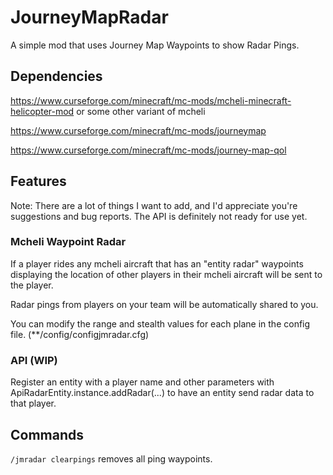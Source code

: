 # JourneyMapRadar
A simple mod that uses Journey Map Waypoints to show Radar Pings.
## Dependencies
https://www.curseforge.com/minecraft/mc-mods/mcheli-minecraft-helicopter-mod or some other variant of mcheli

https://www.curseforge.com/minecraft/mc-mods/journeymap

https://www.curseforge.com/minecraft/mc-mods/journey-map-qol
## Features
Note: There are a lot of things I want to add, and I'd appreciate you're suggestions and bug reports. The API is definitely not ready for use yet.
### Mcheli Waypoint Radar
If a player rides any mcheli aircraft that has an "entity radar" waypoints displaying the location of other players in their mcheli aircraft will be sent to the player. 

Radar pings from players on your team will be automatically shared to you.

You can modify the range and stealth values for each plane in the config file. (**/config/configjmradar.cfg)
### API (WIP)
Register an entity with a player name and other parameters with ApiRadarEntity.instance.addRadar(...) to have an entity send radar data to that player. 
## Commands
`/jmradar clearpings` removes all ping waypoints.
